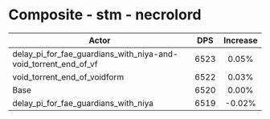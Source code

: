 # Composite - stm - necrolord
| Actor | DPS | Increase |
|---|:---:|:---:|
|delay_pi_for_fae_guardians_with_niya-and-void_torrent_end_of_vf|6523|0.05%|
|void_torrent_end_of_voidform|6522|0.03%|
|Base|6520|0.00%|
|delay_pi_for_fae_guardians_with_niya|6519|-0.02%|
